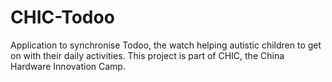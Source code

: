 # CHIC-Todoo
Application to synchronise Todoo, the watch helping autistic children to get on with their daily activities. This project is part of CHIC, the China Hardware Innovation Camp.

